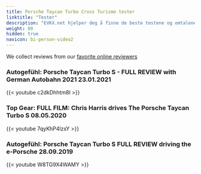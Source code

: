 ```yaml
---
title: Porsche Taycan Turbo Cross Turismo tester
linktitle: "Tester"
description: "EVKX.net hjelper deg å finne de beste testene og omtalene av denne modellen. "
weight: 80
hidden: true
navicon: bi-person-video2
---
```

We collect reviews from our [favorite online reviewers](/guides/evreviewers/)

### Autogefühl: Porsche Taycan Turbo S - FULL REVIEW with German Autobahn 2021 23.01.2021

{{< youtube c2dkDhhtm8I >}}

### Top Gear: FULL FILM: Chris Harris drives The Porsche Taycan Turbo S 08.05.2020

{{< youtube 7qyKhP4lzsY >}}

### Autogefühl: Porsche Taycan Turbo S FULL REVIEW driving the e-Porsche 28.09.2019

{{< youtube W8TG9X4WAMY >}}

